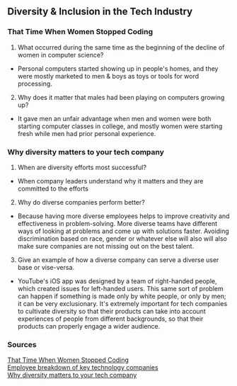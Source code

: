 ## Diversity & Inclusion in the Tech Industry

### That Time When Women Stopped Coding

1. What occurred during the same time as the beginning of the decline of women in computer science?
- Personal computers started showing up in people's homes, and they were mostly marketed to men & boys as toys or tools for word processing.
2. Why does it matter that males had been playing on computers growing up?
- It gave men an unfair advantage when men and women were both starting computer classes in college, and mostly women were starting fresh while men had prior personal experience.


### Why diversity matters to your tech company

1. When are diversity efforts most successful?
- When company leaders understand why it matters and they are committed to the efforts
2. Why do diverse companies perform better?
- Because having more diverse employees helps to improve creativity and effectiveness in problem-solving. More diverse teams have different ways of looking at problems and come up with solutions faster. Avoiding discrimination based on race, gender or whatever else will also will also make sure companies are not missing out on the best talent.
3. Give an example of how a diverse company can serve a diverse user base or vise-versa.
- YouTube's iOS app was designed by a team of right-handed people, which created issues for left-handed users. This same sort of problem can happen if something is made only by white people, or only by men; it can be very exclusionary. It's extremely important for tech companies to cultivate diversity so that their products can take into account experiences of people from different backgrounds, so that their products can properly engage a wider audience.


### Sources

[That Time When Women Stopped Coding](https://www.npr.org/sections/money/2014/10/21/357629765/when-women-stopped-coding)<br>
[Employee breakdown of key technology companies](https://informationisbeautiful.net/visualizations/diversity-in-tech/)<br>
[Why diversity matters to your tech company](https://www.usatoday.com/story/tech/columnist/2015/07/21/why-diversity-matters-your-tech-company/30419871/)<br>